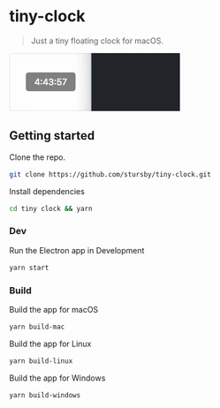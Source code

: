 # tiny-clock

> Just a tiny floating clock for macOS.

![demo](tiny-clock.gif)

## Getting started

Clone the repo.

```bash
git clone https://github.com/stursby/tiny-clock.git
```

Install dependencies

```bash
cd tiny clock && yarn
```

### Dev

Run the Electron app in Development

```bash
yarn start
```

### Build

Build the app for macOS
```bash
yarn build-mac
```

Build the app for Linux
```bash
yarn build-linux
```

Build the app for Windows
```bash
yarn build-windows
```
